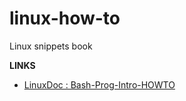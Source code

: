 # linux-how-to

Linux snippets book

__LINKS__

* [LinuxDoc : Bash-Prog-Intro-HOWTO](http://www.linuxdoc.org/HOWTO/Bash-Prog-Intro-HOWTO.html#toc8)
